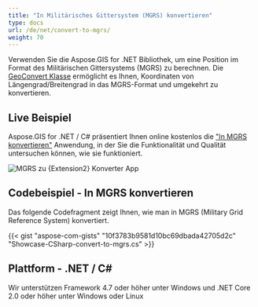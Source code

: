 ```yaml
---
title: "In Militärisches Gittersystem (MGRS) konvertieren"
type: docs
url: /de/net/convert-to-mgrs/
weight: 70
---
```


Verwenden Sie die Aspose.GIS for .NET Bibliothek, um eine Position im Format des Militärischen Gittersystems (MGRS) zu berechnen. Die [GeoConvert Klasse](https://reference.aspose.com/gis/net/aspose.gis/geoconvert) ermöglicht es Ihnen, Koordinaten von Längengrad/Breitengrad in das MGRS-Format und umgekehrt zu konvertieren.

## **Live Beispiel**

Aspose.GIS for .NET / C# präsentiert Ihnen online kostenlos die ["In MGRS konvertieren"](https://products.aspose.app/gis/coordinates/convert-to-mgrs) Anwendung, in der Sie die Funktionalität und Qualität untersuchen können, wie sie funktioniert.

![MGRS zu {Extension2} Konverter App](coordinates.png)

## **Codebeispiel - In MGRS konvertieren**

Das folgende Codefragment zeigt Ihnen, wie man in MGRS (Military Grid Reference System) konvertiert.

{{< gist "aspose-com-gists" "10f3783b9581d10bc69dbada42705d2c" "Showcase-CSharp-convert-to-mgrs.cs" >}}

## **Plattform - .NET / C#**

Wir unterstützen Framework 4.7 oder höher unter Windows und .NET Core 2.0 oder höher unter Windows oder Linux
